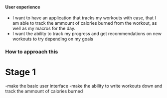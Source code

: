 #### User experience ####
- I want to have an application that tracks my workouts with ease, that I am able to track the ammount of calories burned from
the workout, as well as my macros for the day.
- I want the ability to track my progress and get recommendations on new workouts to try depending on my goals

### How to approach this ###

# Stage 1 #
-make the basic user interface
-make the ability to write workouts down and track the ammount of calories burned
